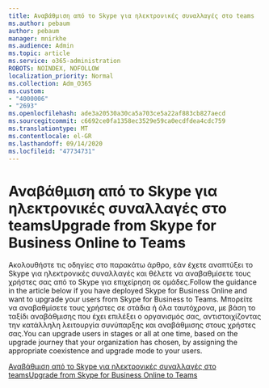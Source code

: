```yaml
---
title: Αναβάθμιση από το Skype για ηλεκτρονικές συναλλαγές στο teams
ms.author: pebaum
author: pebaum
manager: mnirkhe
ms.audience: Admin
ms.topic: article
ms.service: o365-administration
ROBOTS: NOINDEX, NOFOLLOW
localization_priority: Normal
ms.collection: Adm_O365
ms.custom:
- "4000006"
- "2693"
ms.openlocfilehash: ade3a20530a30ca5a703ce5a22af883cb827aecd
ms.sourcegitcommit: c6692ce0fa1358ec3529e59ca0ecdfdea4cdc759
ms.translationtype: MT
ms.contentlocale: el-GR
ms.lasthandoff: 09/14/2020
ms.locfileid: "47734731"
---
```

# <a name="upgrade-from-skype-for-business-online-to-teams"></a><span data-ttu-id="b08d8-102">Αναβάθμιση από το Skype για ηλεκτρονικές συναλλαγές στο teams</span><span class="sxs-lookup"><span data-stu-id="b08d8-102">Upgrade from Skype for Business Online to Teams</span></span>  

<span data-ttu-id="b08d8-103">Ακολουθήστε τις οδηγίες στο παρακάτω άρθρο, εάν έχετε αναπτύξει το Skype για ηλεκτρονικές συναλλαγές και θέλετε να αναβαθμίσετε τους χρήστες σας από το Skype για επιχείρηση σε ομάδες.</span><span class="sxs-lookup"><span data-stu-id="b08d8-103">Follow the guidance in the article below if you have deployed Skype for Business Online and want to upgrade your users from Skype for Business to Teams.</span></span> <span data-ttu-id="b08d8-104">Μπορείτε να αναβαθμίσετε τους χρήστες σε στάδια ή όλα ταυτόχρονα, με βάση το ταξίδι αναβάθμισης που έχει επιλέξει ο οργανισμός σας, αντιστοιχίζοντας την κατάλληλη λειτουργία συνύπαρξης και αναβάθμισης στους χρήστες σας.</span><span class="sxs-lookup"><span data-stu-id="b08d8-104">You can upgrade users in stages or all at one time, based on the upgrade journey that your organization has chosen, by assigning the appropriate coexistence and upgrade mode to your users.</span></span>

[<span data-ttu-id="b08d8-105">Αναβάθμιση από το Skype για ηλεκτρονικές συναλλαγές στο teams</span><span class="sxs-lookup"><span data-stu-id="b08d8-105">Upgrade from Skype for Business Online to Teams</span></span>](https://docs.microsoft.com/MicrosoftTeams/upgrade-to-teams-execute-skypeforbusinessonline) 